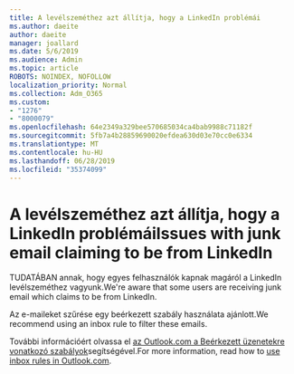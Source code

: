 ```yaml
---
title: A levélszeméthez azt állítja, hogy a LinkedIn problémái
ms.author: daeite
author: daeite
manager: joallard
ms.date: 5/6/2019
ms.audience: Admin
ms.topic: article
ROBOTS: NOINDEX, NOFOLLOW
localization_priority: Normal
ms.collection: Adm_O365
ms.custom:
- "1276"
- "8000079"
ms.openlocfilehash: 64e2349a329bee570685034ca4bab9988c71182f
ms.sourcegitcommit: 5fb7a4b28859690020efdea630d03e70cc0e6334
ms.translationtype: MT
ms.contentlocale: hu-HU
ms.lasthandoff: 06/28/2019
ms.locfileid: "35374099"
---
```

# <a name="issues-with-junk-email-claiming-to-be-from-linkedin"></a><span data-ttu-id="3de45-102">A levélszeméthez azt állítja, hogy a LinkedIn problémái</span><span class="sxs-lookup"><span data-stu-id="3de45-102">Issues with junk email claiming to be from LinkedIn</span></span>

<span data-ttu-id="3de45-103">TUDATÁBAN annak, hogy egyes felhasználók kapnak magáról a LinkedIn levélszeméthez vagyunk.</span><span class="sxs-lookup"><span data-stu-id="3de45-103">We're aware that some users are receiving junk email which claims to be from LinkedIn.</span></span>

<span data-ttu-id="3de45-104">Az e-maileket szűrése egy beérkezett szabály használata ajánlott.</span><span class="sxs-lookup"><span data-stu-id="3de45-104">We recommend using an inbox rule to filter these emails.</span></span>

<span data-ttu-id="3de45-105">További információért olvassa el [az Outlook.com a Beérkezett üzenetekre vonatkozó szabályok](https://support.office.com/article/4b094371-a5d7-49bd-8b1b-4e4896a7cc5d)segítségével.</span><span class="sxs-lookup"><span data-stu-id="3de45-105">For more information, read how to [use inbox rules in Outlook.com](https://support.office.com/article/4b094371-a5d7-49bd-8b1b-4e4896a7cc5d).</span></span>